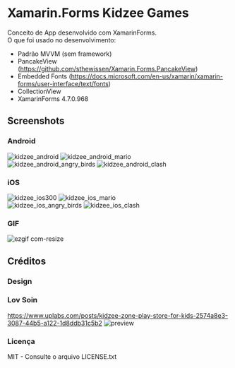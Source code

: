 # Xamarin.Forms Kidzee Games
Conceito de App desenvolvido com XamarinForms. </br>
O que foi usado no desenvolvimento:
- Padrão MVVM (sem framework)
- PancakeView (https://github.com/sthewissen/Xamarin.Forms.PancakeView)
- Embedded Fonts (https://docs.microsoft.com/en-us/xamarin/xamarin-forms/user-interface/text/fonts)
- CollectionView
- XamarinForms 4.7.0.968

## Screenshots
### Android
![kidzee_android](https://user-images.githubusercontent.com/11803107/85612553-61474400-b62f-11ea-8419-5b8b61d55f45.jpg)
![kidzee_android_mario](https://user-images.githubusercontent.com/11803107/85612384-33fa9600-b62f-11ea-9f20-d9caeb6b7cae.jpg)
</br>
![kidzee_android_angry_birds](https://user-images.githubusercontent.com/11803107/85612425-3eb52b00-b62f-11ea-8e59-2d3e430e0184.jpg)
![kidzee_android_clash](https://user-images.githubusercontent.com/11803107/85612452-4674cf80-b62f-11ea-9851-c7466608c824.jpg)

### iOS
![kidzee_ios300](https://user-images.githubusercontent.com/11803107/85612609-6c01d900-b62f-11ea-9c81-eec4a48e13f0.jpg)
![kidzee_ios_mario](https://user-images.githubusercontent.com/11803107/85611696-9010ea80-b62e-11ea-8605-933a11e79c45.jpg)
</br>
![kidzee_ios_angry_birds](https://user-images.githubusercontent.com/11803107/85611744-9b641600-b62e-11ea-843a-86d5ef5fcd15.jpg)
![kidzee_ios_clash](https://user-images.githubusercontent.com/11803107/85611791-a3bc5100-b62e-11ea-96d7-8a53f54d3b95.jpg)

### GIF
![ezgif com-resize](https://user-images.githubusercontent.com/11803107/85610036-0280cb00-b62d-11ea-8273-ef63f4be8e86.gif)

## Créditos
### Design
### Lov Soin
https://www.uplabs.com/posts/kidzee-zone-play-store-for-kids-2574a8e3-3087-44b5-a122-1d8ddb31c5b2
![preview](https://user-images.githubusercontent.com/11803107/85609567-943c0880-b62c-11ea-9847-f3281955cf81.png)

### Licença
MIT - Consulte o arquivo LICENSE.txt
